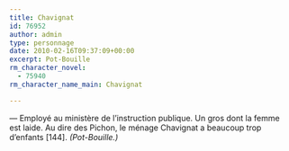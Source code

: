 ```yaml
---
title: Chavignat
id: 76952
author: admin
type: personnage
date: 2010-02-16T09:37:09+00:00
excerpt: Pot-Bouille
rm_character_novel:
  - 75940
rm_character_name_main: Chavignat

---
```

— Employé au ministère de l&rsquo;instruction publique. Un gros dont la femme est laide. Au dire des Pichon, le ménage Chavignat a beaucoup trop d&rsquo;enfants [144]. _(Pot-Bouille.)_